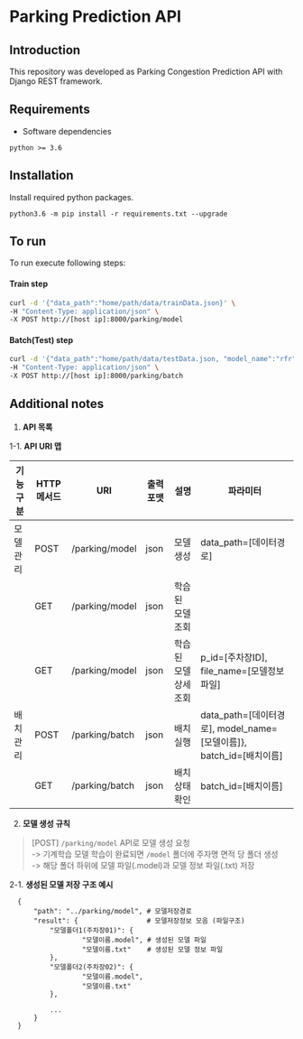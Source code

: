 # Parking Prediction API

## Introduction
This repository was developed as Parking Congestion Prediction API with Django REST framework.

## Requirements 

- Software dependencies

```
python >= 3.6
```

## Installation

Install required python packages.

```
python3.6 -m pip install -r requirements.txt --upgrade
```

## To run

To run execute following steps:

#### Train step

```bash
curl -d '{"data_path":"home/path/data/trainData.json}' \
-H "Content-Type: application/json" \
-X POST http://[host ip]:8000/parking/model
```

#### Batch(Test) step

```bash
curl -d '{"data_path":"home/path/data/testData.json, "model_name":"rfr"}' \
-H "Content-Type: application/json" \
-X POST http://[host ip]:8000/parking/batch
```

## Additional notes



1.  **API 목록**

1-1.  **API URI 맵**

| **기능구분**	| **HTTP 메서드**| **URI**    		  | **출력포맷**  | **설명**              | **파라미터**                            |
|----------|--------------|------------------|-------------|---------------------|---------------------------------------|
| 모델 관리   | POST			     | /parking/model   | json        | 모델 생성             |data_path=[데이터경로]                    |
|           | GET 			   | /parking/model   | json        | 학습된 모델 조회        |                                       |
|           | GET 			   | /parking/model   | json        | 학습된 모델 상세 조회   	|p_id=[주차장ID], file_name=[모델정보파일]     |
| 배치 관리   | POST		       | /parking/batch   | json        | 배치 실행		     		 	|data_path=[데이터경로], model_name=[모델이름]}, batch_id=[배치이름]|
|           | GET		       | /parking/batch   | json        | 배치 상태 확인  				|batch_id=[배치이름]                        |



2.  **모델 생성 규칙**

  > [POST] `/parking/model` API로 모델 생성 요청 </br>
  -> 기계학습 모델 학습이 완료되면 `/model` 폴더에 주자명 면적 당 폴더 생성 </br>
  -> 해당 폴더 하위에 모델 파일(.model)과 모델 정보 파일(.txt) 저장 
  
2-1. **생성된 모델 저장 구조 예시**
     

```
  {
      "path": "../parking/model", # 모델저장경로 
      "result": {                 # 모델저장정보 모음 (파일구조)
          "모델폴더1(주차장01)": {
                  "모델이름.model", # 생성된 모델 파일
                  "모델이름.txt"    # 생성된 모델 정보 파일
          },
          "모델폴더2(주차장02)": {
                  "모델이름.model",
                  "모델이름.txt"
          },
 
          ...
      }
  }
```

      
